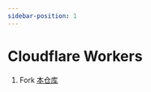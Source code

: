 ```yaml
---
sidebar-position: 1
---
```


# Cloudflare Workers

1. Fork [本仓库](https://github.com/lixiang810/HexoSharp)
